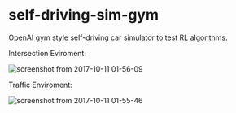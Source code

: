 # self-driving-sim-gym
OpenAI gym style self-driving car simulator to test RL algorithms.

Intersection Eviroment: 

![screenshot from 2017-10-11 01-56-09](https://user-images.githubusercontent.com/28791312/31424418-13ff2f80-ae28-11e7-97f0-adbb112f77c5.png)

Traffic Enviroment:

![screenshot from 2017-10-11 01-55-46](https://user-images.githubusercontent.com/28791312/31424429-2c2b4a44-ae28-11e7-95c4-f0f92d1fe8fe.png)

